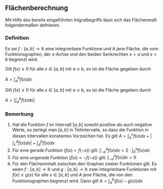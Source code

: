 ## Flächenberechnung

Mit Hilfe des bereits eingeführten Intgralbegriffs lässt sich das Flächenmaß folgendermaßen defnieren.

### Definition

Es sei $f:[a,b]\rightarrow\mathbb{R}$ eine integrierbare  Funktione und A jene Fläche, die vom Funktionsgraphen, der x-Achse und den beiden Senkrechten $x=a$ und $x=b$ begrenzt wird.

Gilt $f(x)\geq 0$ für alle $x\in [a,b]$ mit $a\leq b$, so ist die Fläche gegeben durch

$A=\int_a^b f(x) dx$

Gilt $f(x)\leq 0$ für alle $x\in [a,b]$ mit $a\leq b$, so ist die Fläche gegeben durch

$A=|\int_a^b f(x) dx |$

### Bemerkung

    

1. Hat die Funktion $f$ im Intervall $[a,b]$ sowohl positive als auch negative Werte, so zerlegt man $[a,b]$ in Teilintervalle, so dass die Funktion in diesen Intervallen konstantes Vorzeichen hat. Es gilt $A=\int_a^c f(x) dx+|\int_c^d f(x) dx|+\int_d^b f(x) dx$
2. Für eine gerade Funktion ($f(x) = f(-x)$) gilt: $\int_{-a}^a f(x) dx =2\cdot\int_0^a f(x) dx$
3. Für eine ungerade Funktion ($f(x) = -f(-x)$) gilt: $\int_{-a}^a f(x) dx = 0$
4. Für den Flächeninhalt zwischen den Graphen zweier Funktionen gilt. Es seien $f:[a, b]\rightarrow \mathbb{R}$ und $g:[a, b] \rightarrow\mathbb{R}$ zwei integrierbare Funktionen mit $f(x) \geq g(x)$ für alle $x\in[a,b]$ und $A$ jene Fläche, die von den Funktionsgraphen begrenzt wird. Dann gilt $A=\int_a^b (f(x)-g(x)) dx$
